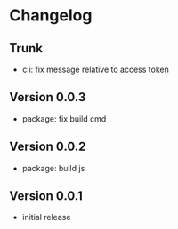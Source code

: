
# Changelog

## Trunk

* cli: fix message relative to access token

## Version 0.0.3

* package: fix build cmd

## Version 0.0.2

* package: build js

## Version 0.0.1

* initial release

